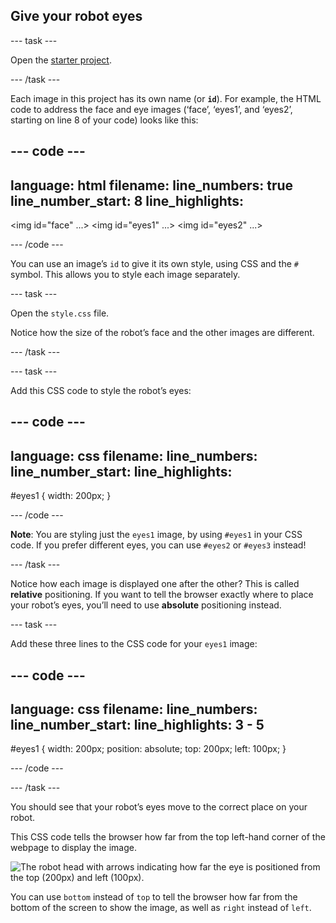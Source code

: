 ## Give your robot eyes

--- task ---

Open the <a href="https://editor.raspberrypi.org/en/projects/build-a-robot-starter" target="_blank">starter project</a>.

--- /task ---

Each image in this project has its own name (or **`id`**). For example, the HTML code to address the face and eye images (‘face’, ‘eyes1’, and ‘eyes2’, starting on line 8 of your code) looks like this:

--- code ---
---
language: html
filename: 
line_numbers: true
line_number_start: 8
line_highlights:
---
<img id="face" ...>
<img id="eyes1" ...>
<img id="eyes2" ...>

--- /code ---

You can use an image’s `id` to give it its own style, using CSS and the `#` symbol. This allows you to style each image separately.

--- task ---

Open the `style.css` file. 

Notice how the size of the robot’s face and the other images are different.

--- /task ---


--- task ---

Add this CSS code to style the robot’s eyes:

--- code ---
---
language: css
filename: 
line_numbers: 
line_number_start: 
line_highlights:
---
#eyes1 {
    width: 200px;
    }

--- /code ---

**Note**: You are styling just the `eyes1` image, by using `#eyes1` in your CSS code. If you prefer different eyes, you can use `#eyes2` or `#eyes3` instead!

--- /task ---

Notice how each image is displayed one after the other? This is called __relative__ positioning. If you want to tell the browser exactly where to place your robot’s eyes, you’ll need to use __absolute__ positioning instead.

--- task ---

Add these three lines to the CSS code for your `eyes1` image:

--- code ---
---
language: css
filename: 
line_numbers: 
line_number_start: 
line_highlights: 3 - 5
---
#eyes1 {
    width: 200px;
    position: absolute;
    top: 200px;
    left: 100px;
    }
    
--- /code ---

--- /task ---

You should see that your robot’s eyes move to the correct place on your robot.

This CSS code tells the browser how far from the top left-hand corner of the webpage to display the image.

![The robot head with arrows indicating how far the eye is positioned from the top (200px) and left (100px).](images/robot-eyes-position2.png)

You can use `bottom` instead of `top` to tell the browser how far from the bottom of the screen to show the image, as well as `right` instead of `left`.

